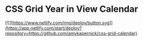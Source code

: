 # CSS Grid Year in View Calendar

[![][https://www.netlify.com/img/deploy/button.svg]](https://app.netlify.com/start/deploy?repository=https://github.com/amykapernick/css-grid-calendar)